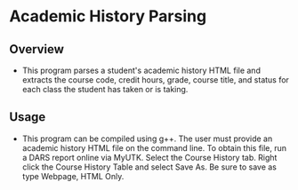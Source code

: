 # Academic History Parsing
## Overview
* This program parses a student's academic history HTML file and extracts the course code, credit hours, grade, course title, and status for each class the student has taken or is taking.
## Usage
* This program can be compiled using g++. The user must provide an academic history HTML file on the command line. To obtain this file, run a DARS report online via MyUTK. Select the Course History tab. Right click the Course History Table and select Save As. Be sure to save as type Webpage, HTML Only.
